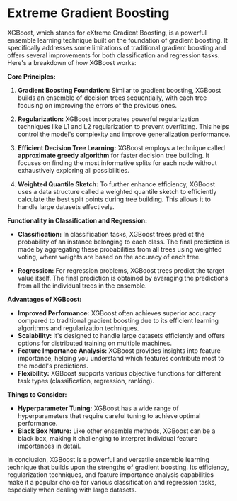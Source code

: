 # Extreme Gradient Boosting

XGBoost, which stands for eXtreme Gradient Boosting, is a powerful ensemble learning technique built on the foundation of gradient boosting. It specifically addresses some limitations of traditional gradient boosting and offers several improvements for both classification and regression tasks. Here's a breakdown of how XGBoost works:

**Core Principles:**

1. **Gradient Boosting Foundation:** Similar to gradient boosting, XGBoost builds an ensemble of decision trees sequentially, with each tree focusing on improving the errors of the previous ones.

2. **Regularization:** XGBoost incorporates powerful regularization techniques like L1 and L2 regularization to prevent overfitting. This helps control the model's complexity and improve generalization performance.

3. **Efficient Decision Tree Learning:** XGBoost employs a technique called **approximate greedy algorithm** for faster decision tree building. It focuses on finding the most informative splits for each node without exhaustively exploring all possibilities.

4. **Weighted Quantile Sketch:** To further enhance efficiency, XGBoost uses a data structure called a weighted quantile sketch to efficiently calculate the best split points during tree building. This allows it to handle large datasets effectively.

**Functionality in Classification and Regression:**

* **Classification:** In classification tasks, XGBoost trees predict the probability of an instance belonging to each class. The final prediction is made by aggregating these probabilities from all trees using weighted voting, where weights are based on the accuracy of each tree.

* **Regression:** For regression problems, XGBoost trees predict the target value itself. The final prediction is obtained by averaging the predictions from all the individual trees in the ensemble.

**Advantages of XGBoost:**

* **Improved Performance:** XGBoost often achieves superior accuracy compared to traditional gradient boosting due to its efficient learning algorithms and regularization techniques.
* **Scalability:** It's designed to handle large datasets efficiently and offers options for distributed training on multiple machines.
* **Feature Importance Analysis:** XGBoost provides insights into feature importance, helping you understand which features contribute most to the model's predictions.
* **Flexibility:** XGBoost supports various objective functions for different task types (classification, regression, ranking).

**Things to Consider:**

* **Hyperparameter Tuning:** XGBoost has a wide range of hyperparameters that require careful tuning to achieve optimal performance.
* **Black Box Nature:** Like other ensemble methods, XGBoost can be a black box, making it challenging to interpret individual feature importances in detail.

In conclusion, XGBoost is a powerful and versatile ensemble learning technique that builds upon the strengths of gradient boosting. Its efficiency, regularization techniques, and feature importance analysis capabilities make it a popular choice for various classification and regression tasks, especially when dealing with large datasets.
